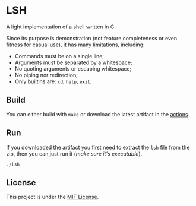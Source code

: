 # LSH
A light implementation of a shell written in C.

Since its purpose is demonstration (not feature completeness or even fitness for casual use), it has many limitations, including:

* Commands must be on a single line;
* Arguments must be separated by a whitespace;
* No quoting arguments or escaping whitespace;
* No piping nor redirection;
* Only builtins are: `cd`, `help`, `exit`.

## Build
You can either build with `make` or download the latest artifact in the [actions](https://github.com/SebaOfficial/LSH/actions/workflows/build.yml).

## Run
If you downloaded the artifact you first need to extract the `lsh` file from the zip, then you can just run it (*make sure it's executable*).
```
./lsh
```

## License
This project is under the [MIT License](https://github.com/SebaOfficial/LSH/blob/main/LICENSE).
